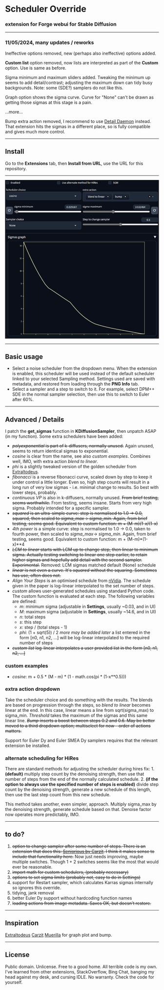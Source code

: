 ﻿# Scheduler Override #
### extension for Forge webui for Stable Diffusion ###
---
### 11/05/2024, many updates / reworks ###
Ineffective options removed, new (perhaps also ineffective) options added.

**Custom list** option removed, now lists are interpreted as part of the **Custom** option. Use is same as before.

Sigma minimum and maximum sliders added. Tweaking the minimum up seems to add detail/contrast; adjusting the maximum down can tidy busy backgrounds. Note: some (SDE?) samplers do not like this.

Graph option shows the sigma curve. Curve for "None" can't be drawn as getting those sigmas at this stage is a pain.

...more...

Bump extra action removed, I recommend to use [Detail Daemon](https://github.com/muerrilla/sd-webui-detail-daemon) instead. That extension hits the sigmas in a different place, so is fully compatible and gives much more control.

---
## Install ##
Go to the **Extensions** tab, then **Install from URL**, use the URL for this repository.

--- 
![](screenshot.png "image of extension UI")

---
## Basic usage ##
*	Select a noise scheduler from the dropdown menu. When the extension is enabled, this scheduler will be used instead of the default scheduler linked to your selected Sampling method.
Settings used are saved with metadata, and restored from loading through the **PNG Info** tab.
*	Select a sampler and a step to switch to it. For example, select DPM++ SDE in the normal sampler selection, then use this to switch to Euler after 60%.
---
## Advanced / Details ##
I patch the **get_sigmas** function in **KDiffusionSampler**, then unpatch ASAP (in my function).
Some extra schedulers have been added:
* ~~*polyexponential* is part of k-diffusers, normally unused.~~ Again unused, seems to return identical sigmas to exponential.
* *cosine* is clear from the name, see also *custom examples*. Combines well, IMO, with extra action *blend to linear*.
* *phi* is a slightly tweaked version of the golden scheduler from [Extraltodeus](https://github.com/Extraltodeus/sigmas_tools_and_the_golden_scheduler).
* *fibonacci* is a reverse fibonacci curve, scaled down by step to keep it under control a little longer. Even so, high step counts will result in a long run of very low sigmas - i.e. minimal change to results. So best with lower steps, probably.
* *continuous VP* is also in k-diffusers, normally unused. ~~From brief testing, seems worthwhile.~~ From testing, seems insane. Starts from very high sigma. Probably intended for a specific sampler.
* ~~*squared* is an ultra-simple curve: step is normalised to 1.0 -> 0.0, squared, then scaled to *sigma_max*-> *sigma_min*. Again, from brief testing, seems good. Equivalent to custom function: m + (M-m)*(1-x)*(1-x)~~
* *4th power* is a simple curve: step is normalised to 1.0 -> 0.0, taken to fourth power, then scaled to *sigma_max*-> *sigma_min*. Again, from brief testing, seems good. Equivalent to custom function: m + (M-m)*(1-x)**4
* ~~*LCM to linear* starts with LCM up to change step, then linear to minimum sigma. Actually testing switching to linear one step earlier, to retain higher sigmas and hopefully add detail with the second sampler. Experimental.~~ Removed: LCM sigmas matched default (None) schedule
* ~~*linear* is not even a curve. It's *squared* without the squaring. Sometimes has use, often does not.~~
* *Align Your Steps* is an optimised schedule from [nVidia](https://research.nvidia.com/labs/toronto-ai/AlignYourSteps/). The schedule given in the paper is log-linear interpolated to the set number of steps.
* *custom* allows user-generated schedules using standard Python code. The custom function is evaluated at each step. The following variables are defined:
	* *m*: minimum sigma (adjustable in **Settings**, usually ~0.03, and in UI)
	* *M*: maximum sigma (adjustable in **Settings**, usually ~14.6, and in UI)
	* *n*: total steps
	* *s*: this step
	* *x*: step / (total steps - 1)
	* *phi*: (1 + sqrt(5)) / 2
	*more may be added later*
	a list entered in the form [n0, n1, n2, ...] will be log-linear interpolated to the required number of steps
* ~~*custom list* log-linear interpolates a user provided list in the form [n0, n1, n2, ...]~~

### custom examples ###
* *cosine*: m + 0.5 * (M - m) * (1 - math.cos(pi * (1-x**0.5)))

### extra action dropdown ###
Take the scheduler choice and do something with the results. The blends are based on progression through the steps, so *blend to linear* becomes linear at the end. In this case, linear means a line from sqrt(sigma_max) to sigma_min. *Threshold* takes the maximum of the sigmas and this same linear line. ~~*Bump* inserts a boost between steps 0.2 and 0.6. May be better moved to a third dropdown option; multiselect for now - order of actions matters.~~


Support for Euler Dy and Euler SMEA Dy samplers requires that the relevant extension be installed.

### alternate scheduling for HiRes ###
There are standard methods for adjusting the scheduler during hires fix:
	1. **(default)** multiply step count by the denoising strength, then use that number of steps from the end of the normally calculated schedule.
	2. **(if the option to always use the specified number of steps is enabled)** divide step count by the denoising strength, generate a new schedule of this length, then use the last step count from this new schedule.

This method takes another, even simpler, approach. Multiply sigma_max by the denoising strength, generate schedule based on that. Denoise factor now operates more predictably, IMO.

---
## to do? ##
1. ~~option to change sampler after some number of steps. There is an extension that does this: [Seniorious by Carzit](https://github.com/Carzit/sd-webui-samplers-scheduler). I think it makes sense to include that functionality here.~~
	Now just needs improving, maybe multiple switches. Though 1 + 2 switches seems like the most that would ever be reasonable.
2. ~~import math for custom schedulers, (probably necessary)~~
3. ~~options to set sigma limits (probably not, easy to do in Settings)~~
4. support for Restart sampler, which calculates Karras sigmas internally so ignores this override.
5. tidying, jank removal
6. better Euler Dy support without hardcoding function names
7. ~~loading actions from image metadata. Saves OK, but doesn't restore.~~


---
## Inspiration ##
[Extraltodeus](https://github.com/Extraltodeus/sigmas_tools_and_the_golden_scheduler)
[Carzit](https://github.com/Carzit/sd-webui-samplers-scheduler)
[Muerilla](https://github.com/muerrilla/sd-webui-detail-daemon) for graph plot and bump.

---
## License ##
Public domain. Unlicense. Free to a good home.
All terrible code is my own. I've learned from other extensions, StackOverflow, Bing Chat, banging my head against my desk, and cursing IDLE. No warranty. Check the code for yourself.

